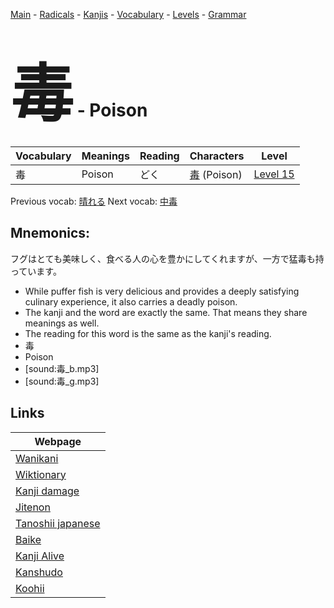<style> bigfont {font-size: 100px}</style>
[Main](../README.md) -
[Radicals](../radicals.md) -
[Kanjis](../kanjis.md) -
[Vocabulary](../vocabulary.md) -
[Levels](../levels.md) -
[Grammar](../grammar.md)
# <bigfont> 毒</bigfont> - Poison 

| Vocabulary | Meanings | Reading | Characters | Level |
| --- | --- | --- | --- | --- |
| 毒 | Poison | どく |  [毒](../kanjis/毒.md) (Poison) | [Level 15](../levels/wk_level15.md) |

Previous vocab: [晴れる](晴れる.md) Next vocab: [中毒](中毒.md) 

## Mnemonics:
フグはとても美味しく、食べる人の心を豊かにしてくれますが、一方で猛毒も持っています。
* While puffer fish is very delicious and provides a deeply satisfying culinary experience, it also carries a deadly poison.
* The kanji and the word are exactly the same. That means they share meanings as well.
* The reading for this word is the same as the kanji's reading.
* 毒
* Poison
* [sound:毒_b.mp3]
* [sound:毒_g.mp3]


## Links 

| Webpage |
| --- |
| [Wanikani          ](https://www.wanikani.com/kanji/毒) |
| [Wiktionary        ](https://en.wiktionary.org/wiki/毒) |
| [Kanji damage      ](http://www.kanjidamage.com/kanji/search?utf8=✓&q=毒) |
| [Jitenon           ](https://jitenon.com/kanji/毒) |
| [Tanoshii japanese ](https://www.tanoshiijapanese.com/dictionary/kanji.cfm?k=毒) |
| [Baike             ](https://baike.baidu.com/item/毒) |
| [Kanji Alive       ](https://app.kanjialive.com/毒) |
| [Kanshudo          ](https://www.kanshudo.com/searchmn?q=毒) |
| [Koohii            ](https://kanji.koohii.com/study/kanji/毒) |
